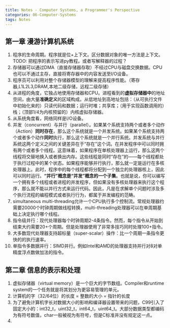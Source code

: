 ```yaml
---
title: Notes - Computer Systems, a Programmer's Perspective
categories: 06-Computer-Systems
tags: Notes
---
```


## 第一章 漫游计算机系统

1. 程序的生命周期。程序就是位+上下文。区分数据对象的唯一方法是上下文。TODO: 把程序的表示写进py教程。或者写解释器的过程？
5. 存储器可以通过DMA（直接存储器存取）不经过CPU与磁盘交换数据。CPU也可以不通过主存，直接将寄存器中的内容发送至I/O设备。
2. 程序员可以利用对整个存储器模型的理解来提高程序性能。（寄存器,L1L2L3,DRAM,本地二级存储，远程二级存储）
3. 从进程的角度，它独占地使用存储器和CPU。进程看到的**虚拟存储器中**的地址空间，由大量**准确定义**的区域构成。从低地址到高地址包括：（从可执行文件中初始化来的）只读代码和数据；运行时堆；共享库；（用于实现函数调用的）栈；（顶部1/4为内核预留的）内核虚拟存储器。
4. 从系统角度看，网络同样是I/O设备。
5. 并发（concurrent）与并行（parallel）。如果某个系统支持两个或者多个动作（Action）**同时存在**，那么这个系统就是一个并发系统。如果某个系统支持两个或者多个动作**同时**执行，那么这个系统就是一个并行系统。并发系统与并行系统这两个定义之间的关键差异在于“存在”这个词。在并发程序中可以同时拥有两个或者多个线程。这意味着，如果程序在单核处理器上运行，那么这两个线程将交替地换入或者换出内存。这些线程是同时“存在”的——每个线程都处于执行过程中的某个状态。如果程序能够并行执行，那么就一定是运行在多核处理器上。此时，程序中的每个线程都将分配到一个独立的处理器核上，因此可以同时运行。**“并行”概念是“并发”概念的一个子集**。也就是说，你可以编写一个拥有多个线程或者进程的并发程序，但如果没有多核处理器来执行这个程序，那么就不能以并行方式来运行代码。因此，凡是在求解单个问题时涉及多个执行流程的编程模式或者执行行为，都属于并发编程的范畴。
6. simultaneous multi-threading允许一个CPU执行多个控制流。常规处理器约需要20000个时钟周期做线程转换，multi-threading处理器可以在单周期基础上决定执行哪个线程。
7. 指令级并行：现代处理器每个时钟周期2-4条指令。然而，每个指令从开始到结束大约需要20+个周期。但是处理器使用了非常多技巧同时处理100+指令。
8. 大多数现代处理器支持超标量（super-scalar）操作：比一个周期一条指令更快的的执行速率。
9. 单指令多数据并行：SIMD并行。例如Intel和AMD的处理器支持并行对8对单精度浮点数做加法的指令。

## 第二章 信息的表示和处理

1. 虚拟存储器（virtual memory）是一个巨大的字节数组。Compiler和runtime system的一个任务就是将其划分为更容易管理的单元。
2. 计算机的字（32/64位）的长度 = 整数的大小 = 指针的长度
3. 为了避免计算机字长对数据大小的影响和编译器设置带来的问题，C99引入了固定大小的：int32_t，uint32_t，int64_t，uint64_t。大部分数据类型都编码为有符号数值，char一般被视为有符号，但是C标准并没有规定这一点。
4. 
